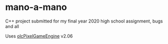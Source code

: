 # mano-a-mano
C++ project submitted for my final year 2020 high school assignment, bugs and all

Uses [olcPixelGameEngine](https://github.com/OneLoneCoder/olcPixelGameEngine) v2.06
